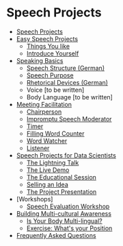 
# Speech Projects

* [Speech Projects](README.md)
* [Easy Speech Projects](easy_speeches/README.md)
  * [Things You like](easy_speeches/things_you_like.md)
  * [Introduce Yourself](easy_speeches/introduce_yourself.md)
* [Speaking Basics](speaking_basics/README.md)
  * [Speech Structure (German)](speaking_basics/struktur.md)
  * [Speech Purpose](speaking_basics/speech_purpose.md)
  * [Rhetorical Devices (German)](speaking_basics/rhetorische_stilmittel.md)
  * Voice [to be written]
  * Body Language [to be written]
* [Meeting Facilitation](meeting_facilitation/README.md)
  * [Chairperson](meeting_facilitation/chairperson.md)
  * [Impromptu Speech Moderator](meeting_facilitation/impromptu_moderator.md)
  * [Timer](meeting_facilitation/timer.md)
  * [Filling Word Counter](meeting_facilitation/filling_words.md)
  * [Word Watcher](meeting_facilitation/word_watcher.md)
  * [Listener](meeting_facilitation/listener.md)
* [Speech Projects for Data Scientists](data_speeches/README.md)
  * [The Lightning Talk](data_speeches/lightning_talk.md)
  * [The Live Demo](data_speeches/live_demo.md)
  * [The Educational Session](data_speeches/educational_session.md)
  * [Selling an Idea](data_speeches/selling_an_idea.md)
  * [The Project Presentation](data_speeches/project_presentation.md)
* [Workshops]
  * [Speech Evaluation Workshop](workshops/speech_evaluation.md)
* [Building Multi-cultural Awareness](multi_cultural_awareness/README.md)
  * [Is Your Body Multi-lingual?](multi_cultural_awareness/is_your_body_multi_lingual.md)
  * [Exercise: What's your Position](multi_cultural_awareness/whats_your_position.md)
* [Frequently Asked Questions](faq.md)
